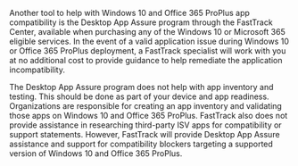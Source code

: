 
Another tool to help with Windows 10 and Office 365 ProPlus app compatibility is the Desktop App Assure program through the FastTrack Center, available when purchasing any of the Windows 10 or Microsoft 365 eligible services. In the event of a valid application issue during Windows 10 or Office 365 ProPlus deployment, a FastTrack specialist will work with you at no additional cost to provide guidance to help remediate the application incompatibility.

The Desktop App Assure program does not help with app inventory and testing. This should be done as part of your device and app readiness. Organizations are responsible for creating an app inventory and validating those apps on Windows 10 and Office 365 ProPlus. FastTrack also does not provide assistance in researching third-party ISV apps for compatibility or support statements.  However, FastTrack will provide Desktop App Assure assistance and support for compatibility blockers targeting a supported version of Windows 10 and Office 365 ProPlus. 

